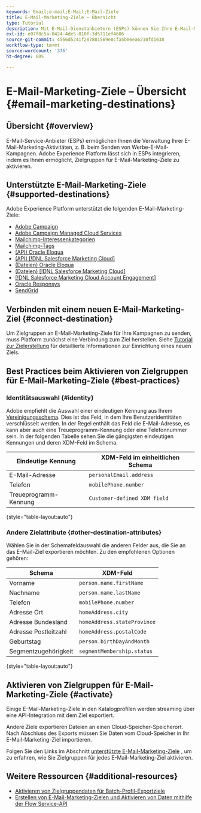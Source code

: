 ```yaml
---
keywords: Email;e-mail;E-Mail;E-Mail-Ziele
title: E-Mail-Marketing-Ziele – Übersicht
type: Tutorial
description: Mit E-Mail-Dienstanbietern (ESPs) können Sie Ihre E-Mail-Marketing-Aktivitäten verwalten, z. B. für den Versand von Werbe-E-Mail-Kampagnen. Erfahren Sie, welche ESPs als Experience Platform-Ziele unterstützt werden.
exl-id: e07f8c5a-0424-4de5-810f-3d5711ef4606
source-git-commit: 4566d5241f287801569e0cfa5b86ea6210fd1638
workflow-type: tm+mt
source-wordcount: '376'
ht-degree: 60%

---
```


# E-Mail-Marketing-Ziele – Übersicht {#email-marketing-destinations}

## Übersicht {#overview}

E-Mail-Service-Anbieter (ESPs) ermöglichen Ihnen die Verwaltung Ihrer E-Mail-Marketing-Aktivitäten, z. B. beim Senden von Werbe-E-Mail-Kampagnen. Adobe Experience Platform lässt sich in ESPs integrieren, indem es Ihnen ermöglicht, Zielgruppen für E-Mail-Marketing-Ziele zu aktivieren.

## Unterstützte E-Mail-Marketing-Ziele {#supported-destinations}

Adobe Experience Platform unterstützt die folgenden E-Mail-Marketing-Ziele:

* [Adobe Campaign](adobe-campaign.md)
* [Adobe Campaign Managed Cloud Services](adobe-campaign-managed-services.md)
* [Mailchimp-Interessenkategorien](mailchimp-interest-categories.md)
* [Mailchimp-Tags](mailchimp-tags.md)
* [(API) Oracle Eloqua](oracle-eloqua-api.md)
* [(API) [!DNL Salesforce Marketing Cloud]](salesforce-marketing-cloud-exact-target.md)
* [(Dateien) Oracle Eloqua](oracle-eloqua.md)
* [(Dateien) [!DNL Salesforce Marketing Cloud]](salesforce-marketing-cloud.md)
* [[!DNL Salesforce Marketing Cloud Account Engagement]](salesforce-marketing-cloud-account-engagement.md)
* [Oracle Responsys](oracle-responsys.md)
* [SendGrid](sendgrid.md)

## Verbinden mit einem neuen E-Mail-Marketing-Ziel {#connect-destination}

Um Zielgruppen an E-Mail-Marketing-Ziele für Ihre Kampagnen zu senden, muss Platform zunächst eine Verbindung zum Ziel herstellen. Siehe [Tutorial zur Zielerstellung](../../ui/connect-destination.md) für detaillierte Informationen zur Einrichtung eines neuen Ziels.

## Best Practices beim Aktivieren von Zielgruppen für E-Mail-Marketing-Ziele {#best-practices}

### Identitätsauswahl {#identity}

Adobe empfiehlt die Auswahl einer eindeutigen Kennung aus Ihrem [Vereinigungsschema](../../../profile/home.md#profile-fragments-and-union-schemas). Dies ist das Feld, in dem Ihre Benutzeridentitäten verschlüsselt werden. In der Regel enthält das Feld die E-Mail-Adresse, es kann aber auch eine Treueprogramm-Kennung oder eine Telefonnummer sein. In der folgenden Tabelle sehen Sie die gängigsten eindeutigen Kennungen und deren XDM-Feld im Schema.

| Eindeutige Kennung | XDM-Feld im einheitlichen Schema |
|----------------- | ---------------------------|
| E-Mail-Adresse | `personalEmail.address` |
| Telefon | `mobilePhone.number` |
| Treueprogramm-Kennung | `Customer-defined XDM field` |

{style="table-layout:auto"}

### Andere Zielattribute {#other-destination-attributes}

Wählen Sie in der Schemafeldauswahl die anderen Felder aus, die Sie an das E-Mail-Ziel exportieren möchten. Zu den empfohlenen Optionen gehören:

| Schema | XDM-Feld |
|------ | ---------|
| Vorname | `person.name.firstName` |
| Nachname | `person.name.lastName` |
| Telefon | `mobilePhone.number` |
| Adresse Ort | `homeAddress.city` |
| Adresse Bundesland | `homeAddress.stateProvince` |
| Adresse Postleitzahl | `homeAddress.postalCode` |
| Geburtstag | `person.birthDayAndMonth` |
| Segmentzugehörigkeit | `segmentMembership.status` |

{style="table-layout:auto"}

## Aktivieren von Zielgruppen für E-Mail-Marketing-Ziele {#activate}

Einige E-Mail-Marketing-Ziele in den Katalogprofilen werden streaming über eine API-Integration mit dem Ziel exportiert.

Andere Ziele exportieren Dateien an einen Cloud-Speicher-Speicherort. Nach Abschluss des Exports müssen Sie Daten vom Cloud-Speicher in Ihr E-Mail-Marketing-Ziel importieren.

Folgen Sie den Links im Abschnitt [unterstützte E-Mail-Marketing-Ziele](#supported-destinations) , um zu erfahren, wie Sie Zielgruppen für jedes E-Mail-Marketing-Ziel aktivieren.

## Weitere Ressourcen {#additional-resources}

* [Aktivieren von Zielgruppendaten für Batch-Profil-Exportziele](../../ui/activate-batch-profile-destinations.md)
* [Erstellen von E-Mail-Marketing-Zielen und Aktivieren von Daten mithilfe der Flow Service-API](../../api/connect-activate-batch-destinations.md)
